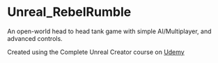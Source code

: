 # Unreal_RebelRumble

An open-world head to head tank game with simple AI/Multiplayer, and advanced controls.

Created using the Complete Unreal Creator course on [Udemy](https:www.udemy.com/unrealcourse)
